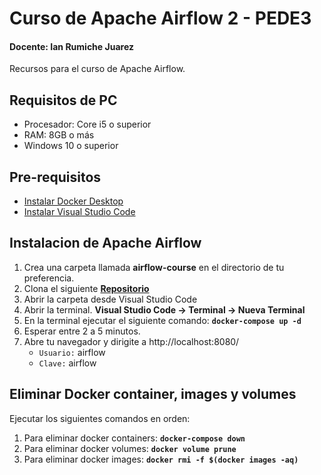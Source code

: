 # Curso de Apache Airflow 2 - PEDE3
#### Docente: Ian Rumiche Juarez
Recursos para el curso de Apache Airflow.

## Requisitos de PC
- Procesador: Core i5 o superior  
- RAM: 8GB o más
- Windows 10 o superior

## Pre-requisitos
- [Instalar Docker Desktop](https://docs.docker.com/get-docker/)
- [Instalar Visual Studio Code](https://code.visualstudio.com/download)  

## Instalacion de Apache Airflow
1. Crea una carpeta llamada **airflow-course** en el directorio de tu preferencia.
2. Clona el siguiente **[Repositorio](https://github.com/IanRJ19/PEDE3_Airflow.git)**
3. Abrir la carpeta desde Visual Studio Code
4. Abrir la terminal. **Visual Studio Code -> Terminal -> Nueva Terminal**
5. En la terminal ejecutar el siguiente comando: **` docker-compose up -d `**
6. Esperar entre 2 a 5 minutos.
7. Abre tu navegador y dirigite a http://localhost:8080/
    - `Usuario:` airflow
    - `Clave:` airflow

## Eliminar Docker container, images y volumes
Ejecutar los siguientes comandos en orden:
1. Para eliminar docker containers: **` docker-compose down `**
2. Para eliminar docker volumes: **` docker volume prune `**
3. Para eliminar docker images: **` docker rmi -f $(docker images -aq) `**
